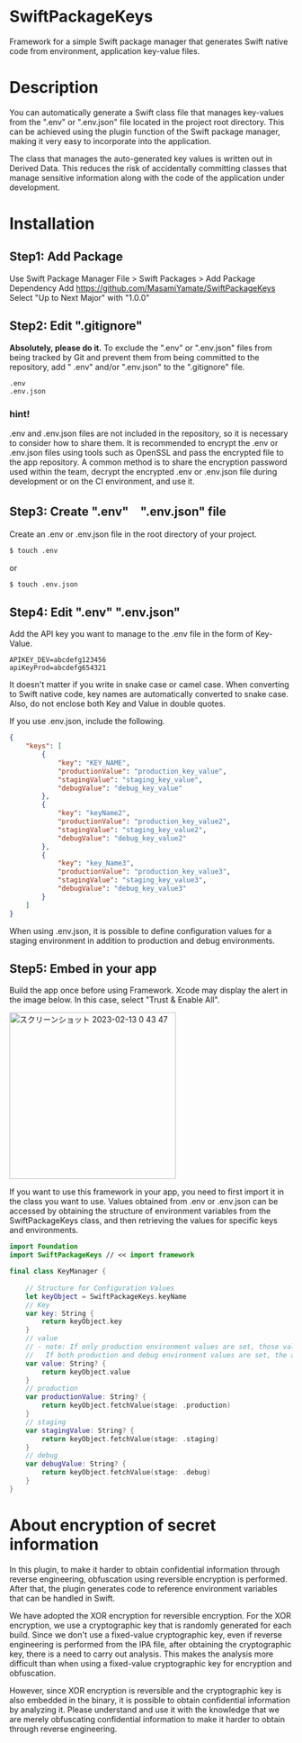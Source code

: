 # SwiftPackageKeys

Framework for a simple Swift package manager that generates Swift native code from environment, application key-value files.

# Description

You can automatically generate a Swift class file that manages key-values ​​from the ".env" or ".env.json" file located in the project root directory. This can be achieved using the plugin function of the Swift package manager, making it very easy to incorporate into the application.

The class that manages the auto-generated key values is written out in Derived Data. This reduces the risk of accidentally committing classes that manage sensitive information along with the code of the application under development.

# Installation

## Step1: Add Package

Use Swift Package Manager
File > Swift Packages > Add Package Dependency
Add https://github.com/MasamiYamate/SwiftPackageKeys
Select "Up to Next Major" with "1.0.0"

## Step2: Edit ".gitignore"

**Absolutely, please do it.**
To exclude the ".env" or ".env.json" files from being tracked by Git and prevent them from being committed to the repository, add " .env" and/or ".env.json" to the ".gitignore" file.

```.gitignore
.env
.env.json
```

### hint!

.env and .env.json files are not included in the repository, so it is necessary to consider how to share them.
It is recommended to encrypt the .env or .env.json files using tools such as OpenSSL and pass the encrypted file to the app repository.
A common method is to share the encryption password used within the team, decrypt the encrypted .env or .env.json file during development or on the CI environment, and use it.

## Step3: Create ".env"　".env.json" file

Create an .env or .env.json file in the root directory of your project.

```sh
$ touch .env
```

or

```sh
$ touch .env.json
```

## Step4: Edit ".env" ".env.json"

Add the API key you want to manage to the .env file in the form of Key-Value.

```
APIKEY_DEV=abcdefg123456
apiKeyProd=abcdefg654321
```

It doesn't matter if you write in snake case or camel case.
When converting to Swift native code, key names are automatically converted to snake case.
Also, do not enclose both Key and Value in double quotes.

If you use .env.json, include the following.

```json
{
    "keys": [
        {
            "key": "KEY_NAME",
            "productionValue": "production_key_value",
            "stagingValue": "staging_key_value",
            "debugValue": "debug_key_value"
        },
        {
            "key": "keyName2",
            "productionValue": "production_key_value2",
            "stagingValue": "staging_key_value2",
            "debugValue": "debug_key_value2"
        },
        {
            "key": "key_Name3",
            "productionValue": "production_key_value3",
            "stagingValue": "staging_key_value3",
            "debugValue": "debug_key_value3"
        }
    ]
}
```

When using .env.json, it is possible to define configuration values for a staging environment in addition to production and debug environments.

## Step5: Embed in your app

Build the app once before using Framework.
Xcode may display the alert in the image below.
In this case, select "Trust & Enable All".

<img width="296" alt="スクリーンショット 2023-02-13 0 43 47" src="https://user-images.githubusercontent.com/5555537/218321214-6bd49807-c35d-48f0-b4b4-125dca30423a.png">

If you want to use this framework in your app, you need to first import it in the class you want to use. Values obtained from .env or .env.json can be accessed by obtaining the structure of environment variables from the SwiftPackageKeys class, and then retrieving the values for specific keys and environments.

```swift
import Foundation
import SwiftPackageKeys // << import framework

final class KeyManager {
    
    // Structure for Configuration Values
    let keyObject = SwiftPackageKeys.keyName
    // Key
    var key: String {
        return keyObject.key
    }
    // value
    // - note: If only production environment values are set, those values will be used. 
    //   If both production and debug environment values are set, the appropriate environment variables will be used based on the app's Debug/Release flags.
    var value: String? {
        return keyObject.value
    }
    // production
    var productionValue: String? {
        return keyObject.fetchValue(stage: .production)
    }
    // staging
    var stagingValue: String? {
        return keyObject.fetchValue(stage: .staging)
    }
    // debug
    var debugValue: String? {
        return keyObject.fetchValue(stage: .debug)
    }
}
```

# About encryption of secret information

In this plugin, to make it harder to obtain confidential information through reverse engineering, obfuscation using reversible encryption is performed. After that, the plugin generates code to reference environment variables that can be handled in Swift.

We have adopted the XOR encryption for reversible encryption.
For the XOR encryption, we use a cryptographic key that is randomly generated for each build. Since we don't use a fixed-value cryptographic key, even if reverse engineering is performed from the IPA file, after obtaining the cryptographic key, there is a need to carry out analysis. This makes the analysis more difficult than when using a fixed-value cryptographic key for encryption and obfuscation.

However, since XOR encryption is reversible and the cryptographic key is also embedded in the binary, it is possible to obtain confidential information by analyzing it.
Please understand and use it with the knowledge that we are merely obfuscating confidential information to make it harder to obtain through reverse engineering.